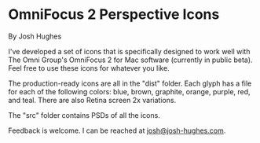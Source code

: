 # OmniFocus 2 Perspective Icons

By Josh Hughes

I've developed a set of icons that is specifically designed to work well with The Omni Group's OmniFocus 2 for Mac software (currently in public beta). Feel free to use these icons for whatever you like.

The production-ready icons are all in the "dist" folder. Each glyph has a file for each of the following colors: blue, brown, graphite, orange, purple, red, and teal. There are also Retina screen 2x variations.

The "src" folder contains PSDs of all the icons.

Feedback is welcome. I can be reached at josh@josh-hughes.com.